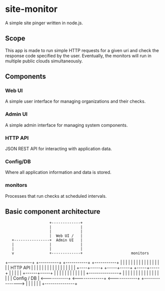 # site-monitor
A simple site pinger written in node.js.

## Scope
This app is made to run simple HTTP requests for a given uri and check the response code specified by the user. Eventually, the monitors will run in multiple public clouds simultaneously.

## Components
### Web UI
A simple user interface for managing organizations and their checks.

### Admin UI
A simple admin interface for managing system components.

### HTTP API
JSON REST API for interacting with application data.

### Config/DB
Where all application information and data is stored.

### monitors
Processes that run checks at scheduled intervals.

## Basic component architecture

                        +-------------+
                        |             |
                        |             |
                        |  Web UI /   |
       +----------------+  Admin UI   |
       |                |             |
       |                |             |
       v                +-------------+                      monitors

+------------+                                    +----------+   +-----------+  +-----------+
|            |                                    |          |   |           |  |           |
|            |                                    |          |   |           |  |           |
|  HTTP API  |                                    |          |   |           |  |           |
|            |                                    |          |   |           |  |           |
|            |                                    +----+-----+   +-----+-----+  +-----+-----+
|            |                                         |               |              |
+------+-----+                                         |               |              |
       |                                               |               |              |
       |                                               |               |              |
       |                 +---------------+             |               |              |
       |                 |               |             |               |              |
       |                 |               |             |               |              |
       |                 |  Config / DB  | <-----------+ <-------------+ <------------+
       +---------------> |               |
                         |               |
                         |               |
                         +---------------+

